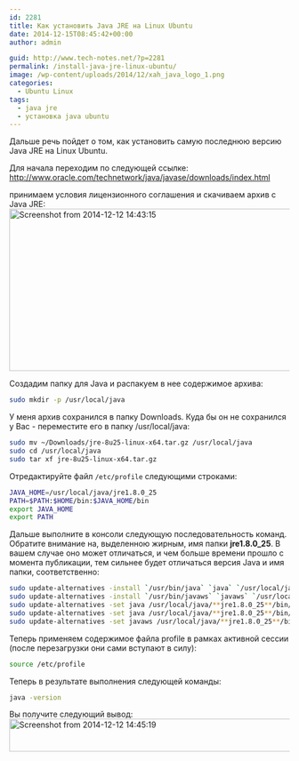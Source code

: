 ```yaml
---
id: 2281
title: Как установить Java JRE на Linux Ubuntu
date: 2014-12-15T08:45:42+00:00
author: admin

guid: http://www.tech-notes.net/?p=2281
permalink: /install-java-jre-linux-ubuntu/
image: /wp-content/uploads/2014/12/xah_java_logo_1.png
categories:
  - Ubuntu Linux
tags:
  - java jre
  - установка java ubuntu
---
```

Дальше речь пойдет о том, как установить самую последнюю версию Java JRE на Linux Ubuntu.

Для начала переходим по следующей ссылке:  
<a href="http://www.oracle.com/technetwork/java/javase/downloads/index.html" target="_blank">http://www.oracle.com/technetwork/java/javase/downloads/index.html</a>

принимаем условия лицензионного соглашения и скачиваем архив с Java JRE:  
[<img src="/wp-content/uploads/2014/12/Screenshot-from-2014-12-12-144315.png" alt="Screenshot from 2014-12-12 14:43:15" width="566" height="292" class="aligncenter size-full wp-image-2282" srcset="/wp-content/uploads/2014/12/Screenshot-from-2014-12-12-144315.png 566w, /wp-content/uploads/2014/12/Screenshot-from-2014-12-12-144315-170x87.png 170w, /wp-content/uploads/2014/12/Screenshot-from-2014-12-12-144315-300x154.png 300w" sizes="(max-width: 566px) 100vw, 566px" />](/wp-content/uploads/2014/12/Screenshot-from-2014-12-12-144315.png)

Создадим папку для Java и распакуем в нее содержимое архива:

```bash
sudo mkdir -p /usr/local/java
```

У меня архив сохранился в папку Downloads. Куда бы он не сохранился у Вас - переместите его в папку /usr/local/java:

```bash
sudo mv ~/Downloads/jre-8u25-linux-x64.tar.gz /usr/local/java  
sudo cd /usr/local/java  
sudo tar xf jre-8u25-linux-x64.tar.gz
```

Отредактируйте файл `/etc/profile` следующими строками:

```bash
JAVA_HOME=/usr/local/java/jre1.8.0_25
PATH=$PATH:$HOME/bin:$JAVA_HOME/bin
export JAVA_HOME
export PATH
```


Дальше выполните в консоли следующую последовательность команд. Обратите внимание на, выделенною жирным, имя папки **jre1.8.0_25**. В вашем случае оно может отличаться, и чем больше времени прошло с момента публикации, тем сильнее будет отличаться версия Java и имя папки, соответственно:

```bash
sudo update-alternatives -install `/usr/bin/java` `java` `/usr/local/java/**jre1.8.0_25**/bin/java` 1  
sudo update-alternatives -install `/usr/bin/javaws` `javaws` `/usr/local/java/**jre1.8.0_25**/bin/javaws` 1  
sudo update-alternatives -set java /usr/local/java/**jre1.8.0_25**/bin/java  
sudo update-alternatives -set java /usr/local/java/**jre1.8.0_25**/bin/javaws  
sudo update-alternatives -set javaws /usr/local/java/**jre1.8.0_25**/bin/javaws
```

Теперь применяем содержимое файла profile в рамках активной сессии (после перезагрузки они сами вступают в силу):

```bash
source /etc/profile
```

Теперь в результате выполнения следующей команды:

```bash
java -version
```

Вы получите следующий вывод:  
[<img src="/wp-content/uploads/2014/12/Screenshot-from-2014-12-12-144519.png" alt="Screenshot from 2014-12-12 14:45:19" width="581" height="59" class="aligncenter size-full wp-image-2283" srcset="/wp-content/uploads/2014/12/Screenshot-from-2014-12-12-144519.png 581w, /wp-content/uploads/2014/12/Screenshot-from-2014-12-12-144519-170x17.png 170w, /wp-content/uploads/2014/12/Screenshot-from-2014-12-12-144519-300x30.png 300w" sizes="(max-width: 581px) 100vw, 581px" />](/wp-content/uploads/2014/12/Screenshot-from-2014-12-12-144519.png)
